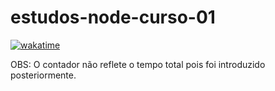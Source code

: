 # estudos-node-curso-01
[![wakatime](https://wakatime.com/badge/github/caarlos1/estudos-node-curso-01.svg)](https://wakatime.com/badge/github/caarlos1/estudos-node-curso-01)

OBS: O contador não reflete o tempo total pois foi introduzido posteriormente.